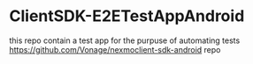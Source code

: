 # ClientSDK-E2ETestAppAndroid

this repo contain a test app for the purpuse of automating tests https://github.com/Vonage/nexmoclient-sdk-android repo
